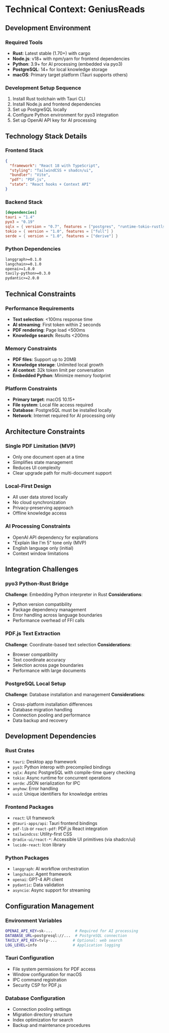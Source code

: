 # Technical Context: GeniusReads

## Development Environment

### Required Tools
- **Rust**: Latest stable (1.70+) with cargo
- **Node.js**: v18+ with npm/yarn for frontend dependencies
- **Python**: 3.9+ for AI processing (embedded via pyo3)
- **PostgreSQL**: 14+ for local knowledge storage
- **macOS**: Primary target platform (Tauri supports others)

### Development Setup Sequence
1. Install Rust toolchain with Tauri CLI
2. Install Node.js and frontend dependencies
3. Set up PostgreSQL locally
4. Configure Python environment for pyo3 integration
5. Set up OpenAI API key for AI processing

## Technology Stack Details

### Frontend Stack
```json
{
  "framework": "React 18 with TypeScript",
  "styling": "TailwindCSS + shadcn/ui",
  "bundler": "Vite",
  "pdf": "PDF.js",
  "state": "React hooks + Context API"
}
```

### Backend Stack
```toml
[dependencies]
tauri = "1.4"
pyo3 = "0.19"
sqlx = { version = "0.7", features = ["postgres", "runtime-tokio-rustls"] }
tokio = { version = "1.0", features = ["full"] }
serde = { version = "1.0", features = ["derive"] }
```

### Python Dependencies
```txt
langgraph>=0.1.0
langchain>=0.1.0
openai>=1.0.0
tavily-python>=0.3.0
pydantic>=2.0.0
```

## Technical Constraints

### Performance Requirements
- **Text selection**: <100ms response time
- **AI streaming**: First token within 2 seconds
- **PDF rendering**: Page load <500ms
- **Knowledge search**: Results <200ms

### Memory Constraints
- **PDF files**: Support up to 20MB
- **Knowledge storage**: Unlimited local growth
- **AI context**: 32k token limit per conversation
- **Embedded Python**: Minimize memory footprint

### Platform Constraints
- **Primary target**: macOS 10.15+
- **File system**: Local file access required
- **Database**: PostgreSQL must be installed locally
- **Network**: Internet required for AI processing only

## Architecture Constraints

### Single PDF Limitation (MVP)
- Only one document open at a time
- Simplifies state management
- Reduces UI complexity
- Clear upgrade path for multi-document support

### Local-First Design
- All user data stored locally
- No cloud synchronization
- Privacy-preserving approach
- Offline knowledge access

### AI Processing Constraints
- OpenAI API dependency for explanations
- "Explain like I'm 5" tone only (MVP)
- English language only (initial)
- Context window limitations

## Integration Challenges

### pyo3 Python-Rust Bridge
**Challenge**: Embedding Python interpreter in Rust
**Considerations**:
- Python version compatibility
- Package dependency management
- Error handling across language boundaries
- Performance overhead of FFI calls

### PDF.js Text Extraction
**Challenge**: Coordinate-based text selection
**Considerations**:
- Browser compatibility
- Text coordinate accuracy
- Selection across page boundaries
- Performance with large documents

### PostgreSQL Local Setup
**Challenge**: Database installation and management
**Considerations**:
- Cross-platform installation differences
- Database migration handling
- Connection pooling and performance
- Data backup and recovery

## Development Dependencies

### Rust Crates
- `tauri`: Desktop app framework
- `pyo3`: Python interop with precompiled bindings
- `sqlx`: Async PostgreSQL with compile-time query checking
- `tokio`: Async runtime for concurrent operations
- `serde`: JSON serialization for IPC
- `anyhow`: Error handling
- `uuid`: Unique identifiers for knowledge entries

### Frontend Packages
- `react`: UI framework
- `@tauri-apps/api`: Tauri frontend bindings
- `pdf-lib` or `react-pdf`: PDF.js React integration
- `tailwindcss`: Utility-first CSS
- `@radix-ui/react-*`: Accessible UI primitives (via shadcn/ui)
- `lucide-react`: Icon library

### Python Packages
- `langgraph`: AI workflow orchestration
- `langchain`: Agent framework
- `openai`: GPT-4 API client
- `pydantic`: Data validation
- `asyncio`: Async support for streaming

## Configuration Management

### Environment Variables
```bash
OPENAI_API_KEY=sk-...          # Required for AI processing
DATABASE_URL=postgresql://...  # PostgreSQL connection
TAVILY_API_KEY=tvly-...       # Optional: web search
LOG_LEVEL=info                # Application logging
```

### Tauri Configuration
- File system permissions for PDF access
- Window configuration for macOS
- IPC command registration
- Security CSP for PDF.js

### Database Configuration
- Connection pooling settings
- Migration directory structure
- Index optimization for search
- Backup and maintenance procedures 